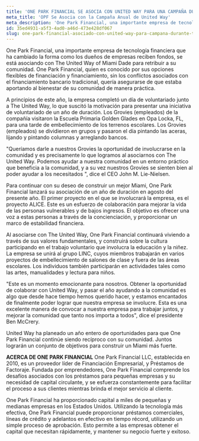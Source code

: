 ```yaml
---
title: 'ONE PARK FINANCIAL SE ASOCIA CON UNITED WAY PARA UNA CAMPAÑA DURANTE TODO EL AÑO'
meta_title: 'OPF Se Asocia con la Campaña Anual de United Way'
meta_description: 'One Park Financial, una importante empresa de tecnología financiera que ha cambiado la forma como los dueños de empresas reciben fondos, se está asociando con The United Way of Miami Dade para retribuir a su comunidad.'
id: 35ed4931-a5f3-4ad0-a46d-473e428df067
slug: one-park-financial-asociado-con-united-way-para-campana-durante-todo-el-ano
---
```

One Park Financial, una importante empresa de tecnología financiera que ha cambiado la forma como los dueños de empresas reciben fondos, se está asociando con The United Way of Miami Dade para retribuir a su comunidad. One Park Financial, quien es conocido por sus opciones flexibles de financiación y financiamiento, sin los conflictos asociados con el financiamiento bancario tradicional, quería asegurarse de que estaba aportando al bienestar de su comunidad de manera práctica.

A principios de este año, la empresa completó un día de voluntariado junto a The United Way, lo que suscitó la motivación para presentar una iniciativa de voluntariado de un año de duración. Los Grovies (empleados) de la compañía visitaron la Escuela Primaria Golden Glades en Opa Locka, FL, para una tarde de embellecimiento de los terrenos escolares. Los Grovies (empleados) se dividieron en grupos y pasaron el día pintando las aceras, lijando y pintando columnas y arreglando bancos.

"Queríamos darle a nuestros Grovies la oportunidad de involucrarse en la comunidad y es precisamente lo que logramos al asociarnos con The United Way. Podemos ayudar a nuestra comunidad en un entorno práctico que beneficia a la comunidad, y a su vez nuestros Grovies se sienten bien al poder ayudar a los necesitados ", dice el CEO John M. Lie-Nielsen.

Para continuar con su deseo de construir un mejor Miami, One Park Financial lanzará su asociación de un año de duración en agosto del presente año. El primer proyecto en el que se involucrará la empresa, es el proyecto ALICE. Este es un esfuerzo de colaboración para mejorar la vida de las personas vulnerables y de bajos ingresos. El objetivo es ofrecer una voz a estas personas a través de la concienciación, y proporcionar un marco de estabilidad financiera.

Al asociarse con The United Way, One Park Financial continuará viviendo a través de sus valores fundamentales, y construirá sobre la cultura participando en el trabajo voluntario que involucra la educación y la niñez. La empresa se unirá al grupo LINC, cuyos miembros trabajarán en varios proyectos de embellecimiento de salones de clase y fuera de las áreas escolares. Los individuos también participarán en actividades tales como las artes, manualidades y lectura para niños.

"Este es un momento emocionante para nosotros. Obtener la oportunidad de colaborar con United Way, y pasar el año ayudando a la comunidad es algo que desde hace tiempo hemos querido hacer, y estamos encantados de finalmente poder lograr que nuestra empresa se involucre. Esta es una excelente manera de convocar a nuestra empresa para trabajar juntos, y mejorar la comunidad que tanto nos importa a todos", dice el presidente Ben McCrery.

United Way ha planeado un año entero de oportunidades para que One Park Financial continúe siendo recíproco con su comunidad. Juntos lograrán un conjunto de objetivos para construir un Miami más fuerte.


**ACERCA DE ONE PARK FINANCIAL**
One Park Financial LLC, establecida en 2010, es un proveedor líder de Financiación Empresarial, y Préstamos de Factoraje. Fundada por emprendedores, One Park Financial comprende los desafíos asociados con los préstamos para pequeñas empresas y su necesidad de capital circulante, y se esfuerza constantemente para facilitar el proceso a sus clientes mientras brinda el mejor servicio al cliente. 

One Park Financial ha proporcionado capital a miles de pequeñas y medianas empresas en los Estados Unidos. Utilizando la tecnología más efectiva, One Park Financial puede proporcionar préstamos comerciales, líneas de crédito y adelantos en efectivo en tiempo récord, utilizando un simple proceso de aprobación. Esto permite a las empresas obtener el capital que necesitan rápidamente, y mantener su negocio fuerte y exitoso.
